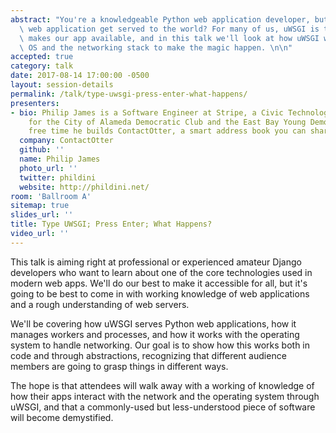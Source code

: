 ```yaml
---
abstract: "You're a knowledgeable Python web application developer, but how does that\
  \ web application get served to the world? For many of us, uWSGI is the magic that\
  \ makes our app available, and in this talk we'll look at how uWSGI works with the\
  \ OS and the networking stack to make the magic happen. \n\n"
accepted: true
category: talk
date: 2017-08-14 17:00:00 -0500
layout: session-details
permalink: /talk/type-uwsgi-press-enter-what-happens/
presenters:
- bio: Philip James is a Software Engineer at Stripe, a Civic Technologist and a Director
    for the City of Alameda Democratic Club and the East Bay Young Democrats. In his
    free time he builds ContactOtter, a smart address book you can share.
  company: ContactOtter
  github: ''
  name: Philip James
  photo_url: ''
  twitter: phildini
  website: http://phildini.net/
room: 'Ballroom A'
sitemap: true
slides_url: ''
title: Type UWSGI; Press Enter; What Happens?
video_url: ''
---
```


This talk is aiming right at professional or experienced amateur Django developers who want to learn about one of the core technologies used in modern web apps. We'll do our best to make it accessible for all, but it's going to be best to come in with working knowledge of web applications and a rough understanding of web servers.

We'll be covering how uWSGI serves Python web applications, how it manages workers and processes, and how it works with the operating system to handle networking. Our goal is to show how this works both in code and through abstractions, recognizing that different audience members are going to grasp things in different ways.

The hope is that attendees will walk away with a working of knowledge of how their apps interact with the network and the operating system through uWSGI, and that a commonly-used but less-understood piece of software will become demystified.

